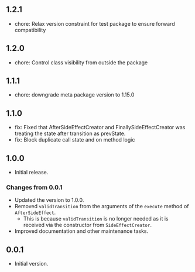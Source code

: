 ## 1.2.1
- chore: Relax version constraint for test package to ensure forward compatibility

## 1.2.0
- chore: Control class visibility from outside the package

## 1.1.1
- chore: downgrade meta package version to 1.15.0

## 1.1.0
- fix: Fixed that AfterSideEffectCreator and FinallySideEffectCreator was treating the state after transition as prevState.
- fix: Block duplicate call state and on method logic

## 1.0.0
- Initial release.
### Changes from 0.0.1
- Updated the version to 1.0.0.
- Removed `validTransition` from the arguments of the `execute` method of `AfterSideEffect`.
  - This is because `validTransition` is no longer needed as it is received via the constructor from `SideEffectCreator`.
- Improved documentation and other maintenance tasks.


## 0.0.1

- Initial version.
